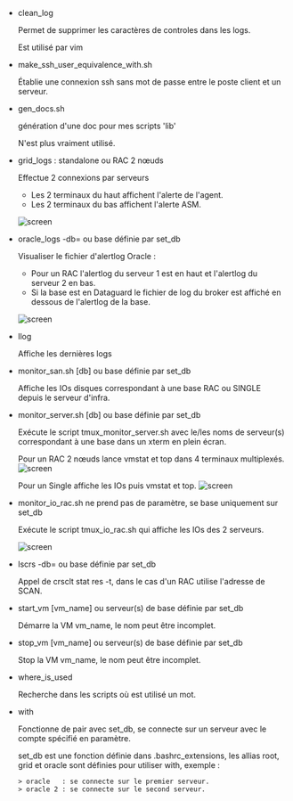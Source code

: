 - clean_log

	Permet de supprimer les caractères de controles dans les logs.

	Est utilisé par vim

- make_ssh_user_equivalence_with.sh

	Établie une connexion ssh sans mot de passe entre le poste client et un serveur.

- gen_docs.sh

	génération d'une doc pour mes scripts 'lib'

	N'est plus vraiment utilisé.

- grid_logs : standalone ou RAC 2 nœuds

	Effectue 2 connexions par serveurs
	*	Les 2 terminaux du haut affichent l'alerte de l'agent.
	*	Les 2 terminaux du bas affichent l'alerte ASM.

	![screen](https://github.com/PhilippeLeroux/plescripts/wiki/screens_scripts_shell/grid_logs.png)

- oracle_logs -db=<str>	ou base définie par set_db

	Visualiser le fichier d'alertlog Oracle :
	* Pour un RAC l'alertlog du serveur 1 est en haut et l'alertlog du serveur 2 en bas.
	* Si la base est en Dataguard le fichier de log du broker est affiché en dessous de l'alertlog de la base.

	![screen](https://github.com/PhilippeLeroux/plescripts/wiki/screens_scripts_shell/oracle_logs.png)

- llog

	Affiche les dernières logs

- monitor_san.sh [db] ou base définie par set_db

	Affiche les IOs disques correspondant à une base RAC ou SINGLE depuis le serveur d'infra.

- monitor_server.sh [db]  ou base définie par set_db

	Exécute le script tmux_monitor_server.sh avec le/les noms de serveur(s)	correspondant à une base dans un xterm en plein écran.
	
	Pour un RAC 2 nœuds lance vmstat et top dans 4 terminaux multiplexés.
	![screen](https://github.com/PhilippeLeroux/plescripts/wiki/screens_scripts_shell/tmux_monitor_server_rac.png)
	
	Pour un Single affiche les IOs puis vmstat et top.
	![screen](https://github.com/PhilippeLeroux/plescripts/wiki/screens_scripts_shell/tmux_monitor_server_single.png)

- monitor_io_rac.sh ne prend pas de paramètre, se base uniquement sur set_db
	
	Exécute le script tmux_io_rac.sh qui affiche les IOs des 2 serveurs.
	
	![screen](https://github.com/PhilippeLeroux/plescripts/wiki/screens_scripts_shell/monitor_io_rac.png)
	
- lscrs -db=<str> ou base définie par set_db

	Appel de crsclt stat res -t, dans le cas d'un RAC utilise l'adresse de SCAN.

- start_vm [vm_name] ou serveur(s) de base définie par set_db

	Démarre la VM vm_name, le nom peut être incomplet.

- stop_vm [vm_name]  ou serveur(s) de base définie par set_db

	Stop la VM vm_name, le nom peut être incomplet.

- where_is_used

	Recherche dans les scripts où est utilisé un mot.

- with

	Fonctionne de pair avec set_db, se connecte sur un serveur avec le compte
	spécifié en paramètre.

	set_db est une fonction définie dans .bashrc_extensions, les allias root, grid
	et oracle sont définies pour utiliser with, exemple :
	```
	> oracle   : se connecte sur le premier serveur.
	> oracle 2 : se connecte sur le second serveur.
	```
